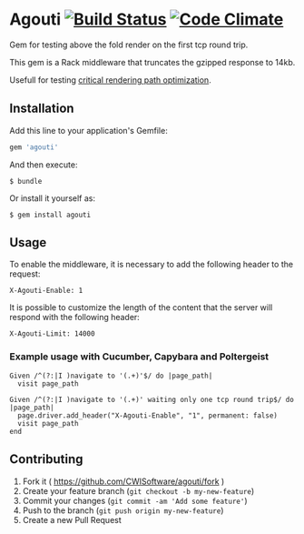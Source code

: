 # Agouti [![Build Status](https://travis-ci.org/CWISoftware/agouti.png?branch=master)](https://travis-ci.org/CWISoftware/agouti) [![Code Climate](https://codeclimate.com/github/CWISoftware/agouti/badges/gpa.svg)](https://codeclimate.com/github/CWISoftware/agouti)

Gem for testing above the fold render on the first tcp round trip.

This gem is a Rack middleware that truncates the gzipped response to 14kb.

Usefull for testing [critical rendering path optimization](https://developers.google.com/web/fundamentals/performance/critical-rendering-path/).

## Installation

Add this line to your application's Gemfile:

```ruby
gem 'agouti'
```

And then execute:

    $ bundle

Or install it yourself as:

    $ gem install agouti

## Usage

To enable the middleware, it is necessary to add the following header to the request:
```
X-Agouti-Enable: 1
```

It is possible to customize the length of the content that the server will respond with the following header:
```
X-Agouti-Limit: 14000
```

### Example usage with Cucumber, Capybara and Poltergeist
```
Given /^(?:|I )navigate to '(.+)'$/ do |page_path|
  visit page_path

Given /^(?:|I )navigate to '(.+)' waiting only one tcp round trip$/ do |page_path|
  page.driver.add_header("X-Agouti-Enable", "1", permanent: false)
  visit page_path
end
```

## Contributing

1. Fork it ( https://github.com/CWISoftware/agouti/fork )
2. Create your feature branch (`git checkout -b my-new-feature`)
3. Commit your changes (`git commit -am 'Add some feature'`)
4. Push to the branch (`git push origin my-new-feature`)
5. Create a new Pull Request
